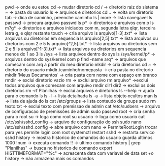 pwd -> onde eu estou
cd -> mudar diretorio
cd / -> diretorio raiz do sistema
~ -> pasta do usuario
ls -> arquivos e diretorios
cd .. -> volta um diretorio
tab -> dica de caminho, preenche caminho
ls | more -> lista navegavel
ls passwd -> procura arquivo passwd
ls p* -> diretorios e arquivos com p
ls m?g* -> diretorios e arquivos iniciados com m, segunda letra qlqr, terceira letra g, e qlqr restante
touch -> cria arquivo
ls arquivo[1-3].txt* -> lista arquivos ou diretorios em sequencia
ls arquivo[2,5].txt* -> lista arquivos ou diretorios com 2 e 5
ls arquivo[^2,5].txt* -> lista arquivos ou diretorios sem 2 e 5
ls arquivo[^1-3].txt* -> lista arquivos ou diretorios em sequencia menos do 1 ao 3
ls /sys ->  lista arquivos dentro do sys
ls /sys/kernel/p* -> arquivos dentro do sys/kernel com p
find -name arq* -> arquivos que comecam com arq a partir do meu diretorio
mkdir -> cria diretorios
cd ~ -> diretorio do usuario
mkdir /caminho/nomepasta -> cria pasta no diretorio
mkdir 'Meus Documentos' -> cria pasta com nome com espaço em branco
rmdir -> exclui diretorio vazio
rm -> exclui arquivo
rm arquivo* ->exclui todos arquivos que comecam com arquivo
rmdir dir1 dir2 -> exclui os dois diretorios
rm -rf Planilhas -> exclui arquivos e diretorios
ls --help -> ajuda para o comando ls
ls -l -> lista detalhada
ls -a -> lista objeto ocultos
man ls -> lista de ajuda do ls
cat /etc/groups -> lista conteudo de groups
sudo rm texto.txt -> exclui texto com premissao de admin
cat /etc/sudoers -> arquivo de configuracao de premissões de admin
sudo passwd root -> cria senha para o root
su -> loga como root
su usuario -> loga como usuario
cat /etc/ssh/sshd_config -> arquivo de configuração do ssh
sudo nano /etc/ssh/sshd_config -> abre arquivo com nano
  -> PermiteRootLogin trocar para yes permite login com root
systemctl restart sshd -> restarta servico sshd
history -> mostra historico de comandos do usuario guarda ultimos 1000
  !num -> executa comando
  !! -> ultimo comando
history | grep "Planilhas" -> busca no historico de comando
export HISTTIMEFORMAT="%c" -> acrescenta data com variavel de data
set +o history -> não armazena mais os comandos

